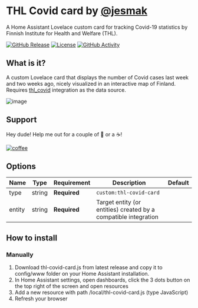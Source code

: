 # THL Covid card by [@jesmak](https://www.github.com/jesmak)

A Home Assistant Lovelace custom card for tracking Covid-19 statistics by Finnish Institute for Health and Welfare (THL).

[![GitHub Release][releases-shield]][releases]
[![License][license-shield]](LICENSE.md)
[![GitHub Activity][commits-shield]][commits]

## What is it?

A custom Lovelace card that displays the number of Covid cases last week and two weeks ago, nicely
visualized in an interactive map of Finland. Requires [thl_covid](https://www.github.com/jesmak/thl_covid) integration as the data source.

![image](https://www.github.com/jesmak/thl-covid-card/thl_covid.png)

## Support

Hey dude! Help me out for a couple of :beers: or a :coffee:!

[![coffee](https://www.buymeacoffee.com/assets/img/custom_images/black_img.png)](https://www.buymeacoffee.com/jesmak)

## Options

| Name                       | Type    | Requirement  | Description                                                     | Default             |
| -------------------------- | ------- | ------------ | --------------------------------------------------------------- | ------------------- |
| type                       | string  | **Required** | `custom:thl-covid-card`                                         |                     |
| entity                     | string  | **Required** | Target entity (or entities) created by a compatible integration |                     |

## How to install

### Manually

1. Download thl-covid-card.js from latest release and copy it to config/www folder on your Home Assistant installation.
2. In Home Assistant settings, open dashboards, click the 3 dots button on the top right of the screen and open resources
3. Add a new resource with path /local/thl-covid-card.js (type JavaScript)
4. Refresh your browser

[commits-shield]: https://img.shields.io/github/commit-activity/y/jesmak/thl-covid-card.svg?style=for-the-badge
[commits]: https://github.com/jesmak/thl-covid-card/commits/master
[license-shield]: https://img.shields.io/github/license/jesmak/thl-covid-card.svg?style=for-the-badge
[releases-shield]: https://img.shields.io/github/release/jesmak/thl-covid-card.svg?style=for-the-badge
[releases]: https://github.com/jesmak/thl-covid-card/releases
